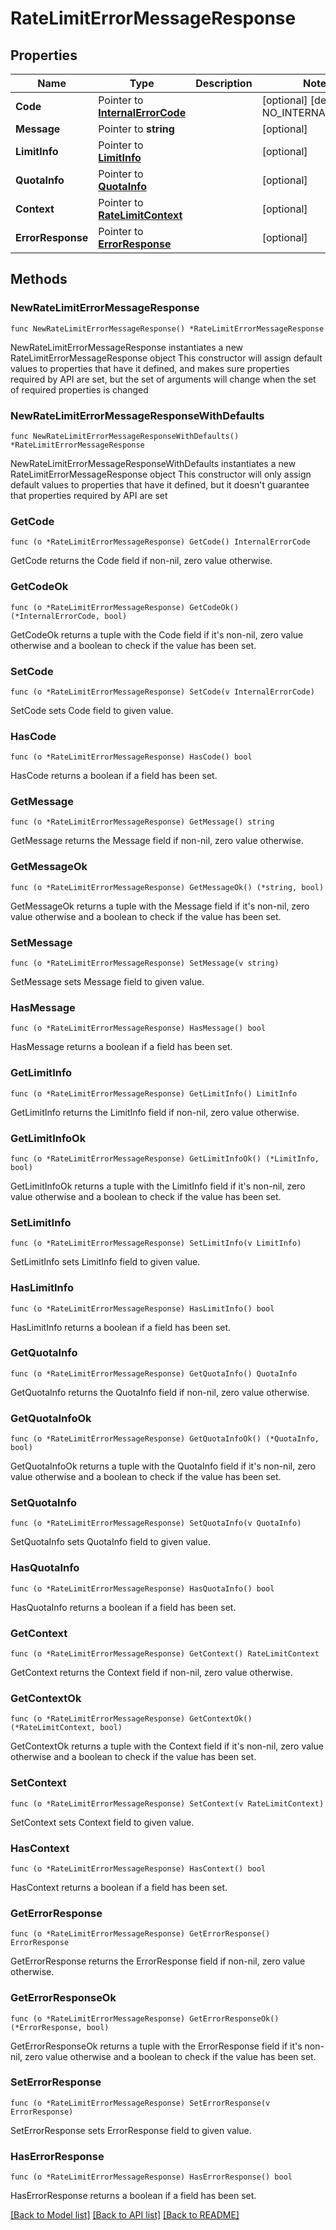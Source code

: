 # RateLimitErrorMessageResponse

## Properties

Name | Type | Description | Notes
------------ | ------------- | ------------- | -------------
**Code** | Pointer to [**InternalErrorCode**](InternalErrorCode.md) |  | [optional] [default to NO_INTERNAL_ERROR]
**Message** | Pointer to **string** |  | [optional] 
**LimitInfo** | Pointer to [**LimitInfo**](LimitInfo.md) |  | [optional] 
**QuotaInfo** | Pointer to [**QuotaInfo**](QuotaInfo.md) |  | [optional] 
**Context** | Pointer to [**RateLimitContext**](RateLimitContext.md) |  | [optional] 
**ErrorResponse** | Pointer to [**ErrorResponse**](ErrorResponse.md) |  | [optional] 

## Methods

### NewRateLimitErrorMessageResponse

`func NewRateLimitErrorMessageResponse() *RateLimitErrorMessageResponse`

NewRateLimitErrorMessageResponse instantiates a new RateLimitErrorMessageResponse object
This constructor will assign default values to properties that have it defined,
and makes sure properties required by API are set, but the set of arguments
will change when the set of required properties is changed

### NewRateLimitErrorMessageResponseWithDefaults

`func NewRateLimitErrorMessageResponseWithDefaults() *RateLimitErrorMessageResponse`

NewRateLimitErrorMessageResponseWithDefaults instantiates a new RateLimitErrorMessageResponse object
This constructor will only assign default values to properties that have it defined,
but it doesn't guarantee that properties required by API are set

### GetCode

`func (o *RateLimitErrorMessageResponse) GetCode() InternalErrorCode`

GetCode returns the Code field if non-nil, zero value otherwise.

### GetCodeOk

`func (o *RateLimitErrorMessageResponse) GetCodeOk() (*InternalErrorCode, bool)`

GetCodeOk returns a tuple with the Code field if it's non-nil, zero value otherwise
and a boolean to check if the value has been set.

### SetCode

`func (o *RateLimitErrorMessageResponse) SetCode(v InternalErrorCode)`

SetCode sets Code field to given value.

### HasCode

`func (o *RateLimitErrorMessageResponse) HasCode() bool`

HasCode returns a boolean if a field has been set.

### GetMessage

`func (o *RateLimitErrorMessageResponse) GetMessage() string`

GetMessage returns the Message field if non-nil, zero value otherwise.

### GetMessageOk

`func (o *RateLimitErrorMessageResponse) GetMessageOk() (*string, bool)`

GetMessageOk returns a tuple with the Message field if it's non-nil, zero value otherwise
and a boolean to check if the value has been set.

### SetMessage

`func (o *RateLimitErrorMessageResponse) SetMessage(v string)`

SetMessage sets Message field to given value.

### HasMessage

`func (o *RateLimitErrorMessageResponse) HasMessage() bool`

HasMessage returns a boolean if a field has been set.

### GetLimitInfo

`func (o *RateLimitErrorMessageResponse) GetLimitInfo() LimitInfo`

GetLimitInfo returns the LimitInfo field if non-nil, zero value otherwise.

### GetLimitInfoOk

`func (o *RateLimitErrorMessageResponse) GetLimitInfoOk() (*LimitInfo, bool)`

GetLimitInfoOk returns a tuple with the LimitInfo field if it's non-nil, zero value otherwise
and a boolean to check if the value has been set.

### SetLimitInfo

`func (o *RateLimitErrorMessageResponse) SetLimitInfo(v LimitInfo)`

SetLimitInfo sets LimitInfo field to given value.

### HasLimitInfo

`func (o *RateLimitErrorMessageResponse) HasLimitInfo() bool`

HasLimitInfo returns a boolean if a field has been set.

### GetQuotaInfo

`func (o *RateLimitErrorMessageResponse) GetQuotaInfo() QuotaInfo`

GetQuotaInfo returns the QuotaInfo field if non-nil, zero value otherwise.

### GetQuotaInfoOk

`func (o *RateLimitErrorMessageResponse) GetQuotaInfoOk() (*QuotaInfo, bool)`

GetQuotaInfoOk returns a tuple with the QuotaInfo field if it's non-nil, zero value otherwise
and a boolean to check if the value has been set.

### SetQuotaInfo

`func (o *RateLimitErrorMessageResponse) SetQuotaInfo(v QuotaInfo)`

SetQuotaInfo sets QuotaInfo field to given value.

### HasQuotaInfo

`func (o *RateLimitErrorMessageResponse) HasQuotaInfo() bool`

HasQuotaInfo returns a boolean if a field has been set.

### GetContext

`func (o *RateLimitErrorMessageResponse) GetContext() RateLimitContext`

GetContext returns the Context field if non-nil, zero value otherwise.

### GetContextOk

`func (o *RateLimitErrorMessageResponse) GetContextOk() (*RateLimitContext, bool)`

GetContextOk returns a tuple with the Context field if it's non-nil, zero value otherwise
and a boolean to check if the value has been set.

### SetContext

`func (o *RateLimitErrorMessageResponse) SetContext(v RateLimitContext)`

SetContext sets Context field to given value.

### HasContext

`func (o *RateLimitErrorMessageResponse) HasContext() bool`

HasContext returns a boolean if a field has been set.

### GetErrorResponse

`func (o *RateLimitErrorMessageResponse) GetErrorResponse() ErrorResponse`

GetErrorResponse returns the ErrorResponse field if non-nil, zero value otherwise.

### GetErrorResponseOk

`func (o *RateLimitErrorMessageResponse) GetErrorResponseOk() (*ErrorResponse, bool)`

GetErrorResponseOk returns a tuple with the ErrorResponse field if it's non-nil, zero value otherwise
and a boolean to check if the value has been set.

### SetErrorResponse

`func (o *RateLimitErrorMessageResponse) SetErrorResponse(v ErrorResponse)`

SetErrorResponse sets ErrorResponse field to given value.

### HasErrorResponse

`func (o *RateLimitErrorMessageResponse) HasErrorResponse() bool`

HasErrorResponse returns a boolean if a field has been set.


[[Back to Model list]](../README.md#documentation-for-models) [[Back to API list]](../README.md#documentation-for-api-endpoints) [[Back to README]](../README.md)


